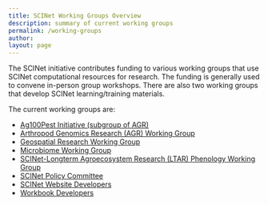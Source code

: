 ```yaml
---
title: SCINet Working Groups Overview
description: summary of current working groups
permalink: /working-groups
author: 
layout: page
---
```


The SCINet initiative contributes funding to various working groups that use SCINet computational resources for research. The funding is generally used to convene in-person group workshops. There are also two working groups that develop SCINet learning/training materials.


The current working groups are:
* [Ag100Pest Initiative (subgroup of AGR)](/working-groups/ag100pest)
* [Arthropod Genomics Research (AGR) Working Group](/working-groups/arthropods)
* [Geospatial Research Working Group](/working-groups/geospatial)
* [Microbiome Working Group](/working-groups/microbiome)
* [SCINet-Longterm Agroecosystem Research (LTAR) Phenology Working Group](/working-groups/LTARphenology)
* [SCINet Policy Committee](/working-groups/policy)
* [SCINet Website Developers](/working-groups/webdev)
* [Workbook Developers](/working-groups/workbooks)

